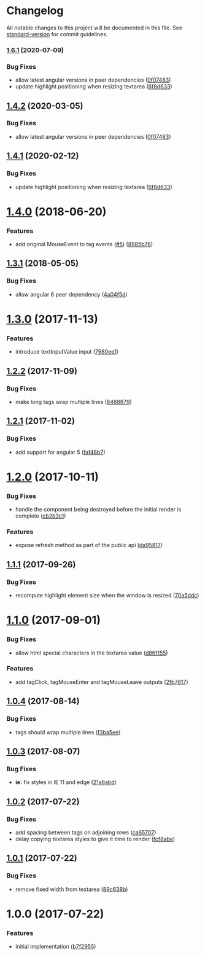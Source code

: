 # Changelog

All notable changes to this project will be documented in this file. See [standard-version](https://github.com/conventional-changelog/standard-version) for commit guidelines.

### [1.6.1](https://github.com/mattlewis92/angular-text-input-highlight/compare/v1.4.0...v1.6.1) (2020-07-09)


### Bug Fixes

* allow latest angular versions in peer dependencies ([0f07483](https://github.com/mattlewis92/angular-text-input-highlight/commit/0f074830aaff4752b2bc1d41c92905a1d392fb1b))
* update highlight positioning when resizing textarea ([6f8d633](https://github.com/mattlewis92/angular-text-input-highlight/commit/6f8d633f3166b938d07b4e9898ae26a477a31ee1))

<a name="1.4.2"></a>
## [1.4.2](https://github.com/mattlewis92/angular-text-input-highlight/compare/v1.4.1...v1.4.2) (2020-03-05)


### Bug Fixes

* allow latest angular versions in peer dependencies ([0f07483](https://github.com/mattlewis92/angular-text-input-highlight/commit/0f07483))



<a name="1.4.1"></a>
## [1.4.1](https://github.com/mattlewis92/angular-text-input-highlight/compare/v1.4.0...v1.4.1) (2020-02-12)


### Bug Fixes

* update highlight positioning when resizing textarea ([6f8d633](https://github.com/mattlewis92/angular-text-input-highlight/commit/6f8d633))



<a name="1.4.0"></a>
# [1.4.0](https://github.com/mattlewis92/angular-text-input-highlight/compare/v1.3.1...v1.4.0) (2018-06-20)


### Features

* add original MouseEvent to tag events ([#5](https://github.com/mattlewis92/angular-text-input-highlight/issues/5)) ([8985b76](https://github.com/mattlewis92/angular-text-input-highlight/commit/8985b76))



<a name="1.3.1"></a>
## [1.3.1](https://github.com/mattlewis92/angular-text-input-highlight/compare/v1.3.0...v1.3.1) (2018-05-05)


### Bug Fixes

* allow angular 6 peer dependency ([4a04f5d](https://github.com/mattlewis92/angular-text-input-highlight/commit/4a04f5d))



<a name="1.3.0"></a>
# [1.3.0](https://github.com/mattlewis92/angular-text-input-highlight/compare/v1.2.2...v1.3.0) (2017-11-13)


### Features

* introduce textInputValue input ([7980ee1](https://github.com/mattlewis92/angular-text-input-highlight/commit/7980ee1))



<a name="1.2.2"></a>
## [1.2.2](https://github.com/mattlewis92/angular-text-input-highlight/compare/v1.2.1...v1.2.2) (2017-11-09)


### Bug Fixes

* make long tags wrap multiple lines ([8488879](https://github.com/mattlewis92/angular-text-input-highlight/commit/8488879))



<a name="1.2.1"></a>
## [1.2.1](https://github.com/mattlewis92/angular-text-input-highlight/compare/v1.2.0...v1.2.1) (2017-11-02)


### Bug Fixes

* add support for angular 5 ([faf48b7](https://github.com/mattlewis92/angular-text-input-highlight/commit/faf48b7))



<a name="1.2.0"></a>
# [1.2.0](https://github.com/mattlewis92/angular-text-input-highlight/compare/v1.1.1...v1.2.0) (2017-10-11)


### Bug Fixes

* handle the component being destroyed before the initial render is complete ([cb2b3c1](https://github.com/mattlewis92/angular-text-input-highlight/commit/cb2b3c1))


### Features

* expose refresh method as part of the public api ([da95817](https://github.com/mattlewis92/angular-text-input-highlight/commit/da95817))



<a name="1.1.1"></a>
## [1.1.1](https://github.com/mattlewis92/angular-text-input-highlight/compare/v1.1.0...v1.1.1) (2017-09-26)


### Bug Fixes

* recompute highlight element size when the window is resized ([70a5ddc](https://github.com/mattlewis92/angular-text-input-highlight/commit/70a5ddc))



<a name="1.1.0"></a>
# [1.1.0](https://github.com/mattlewis92/angular-text-input-highlight/compare/v1.0.4...v1.1.0) (2017-09-01)


### Bug Fixes

* allow html special characters in the textarea value ([d86f155](https://github.com/mattlewis92/angular-text-input-highlight/commit/d86f155))


### Features

* add tagClick, tagMouseEnter and tagMouseLeave outputs ([2fb7817](https://github.com/mattlewis92/angular-text-input-highlight/commit/2fb7817))



<a name="1.0.4"></a>
## [1.0.4](https://github.com/mattlewis92/angular-text-input-highlight/compare/v1.0.3...v1.0.4) (2017-08-14)


### Bug Fixes

* tags should wrap multiple lines ([f3ba5ee](https://github.com/mattlewis92/angular-text-input-highlight/commit/f3ba5ee))



<a name="1.0.3"></a>
## [1.0.3](https://github.com/mattlewis92/angular-text-input-highlight/compare/v1.0.2...v1.0.3) (2017-08-07)


### Bug Fixes

* **ie:** fix styles in IE 11 and edge ([21a6abd](https://github.com/mattlewis92/angular-text-input-highlight/commit/21a6abd))



<a name="1.0.2"></a>
## [1.0.2](https://github.com/mattlewis92/angular-text-input-highlight/compare/v1.0.1...v1.0.2) (2017-07-22)


### Bug Fixes

* add spacing between tags on adjoining rows ([ca65707](https://github.com/mattlewis92/angular-text-input-highlight/commit/ca65707))
* delay copying textarea styles to give it time to render ([fcf8abe](https://github.com/mattlewis92/angular-text-input-highlight/commit/fcf8abe))



<a name="1.0.1"></a>
## [1.0.1](https://github.com/mattlewis92/angular-text-input-highlight/compare/v1.0.0...v1.0.1) (2017-07-22)


### Bug Fixes

* remove fixed width from textarea ([89c638b](https://github.com/mattlewis92/angular-text-input-highlight/commit/89c638b))



<a name="1.0.0"></a>
# 1.0.0 (2017-07-22)


### Features

* initial implementation ([b7f2955](https://github.com/mattlewis92/angular-text-input-highlight/commit/b7f2955))
